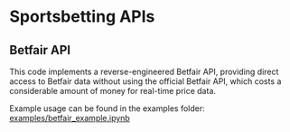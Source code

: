 # Sportsbetting APIs

## Betfair API
This code implements a reverse-engineered Betfair API, providing direct access to Betfair data without using the official Betfair API, which costs a considerable amount of money for real-time price data.

Example usage can be found in the examples folder: [examples/betfair_example.ipynb](examples/betfair_example.ipynb)
